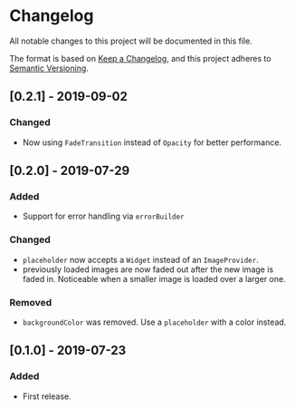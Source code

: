 # Changelog
All notable changes to this project will be documented in this file.

The format is based on [Keep a Changelog](https://keepachangelog.com/en/1.0.0/),
and this project adheres to [Semantic Versioning](https://semver.org/spec/v2.0.0.html).

## [0.2.1] - 2019-09-02
### Changed
- Now using `FadeTransition` instead of `Opacity` for better performance.

## [0.2.0] - 2019-07-29
### Added
- Support for error handling via `errorBuilder`

### Changed
- `placeholder` now accepts a `Widget` instead of an `ImageProvider`.
- previously loaded images are now faded out after the new image is faded in. Noticeable when a smaller image is loaded over a larger one.

### Removed
- `backgroundColor` was removed. Use a `placeholder` with a color instead.

## [0.1.0] - 2019-07-23
### Added
- First release.